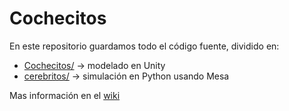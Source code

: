 # Cochecitos

En este repositorio guardamos todo el código fuente, dividido en:
- [Cochecitos/](./Cochecitos/) -> modelado en Unity
- [cerebritos/](./cerebritos/) -> simulación en Python usando Mesa

Mas información en el [wiki](https://github.com/EdgarRostro/Cochecitos/wiki/%F0%9F%8F%A0-Inicio)